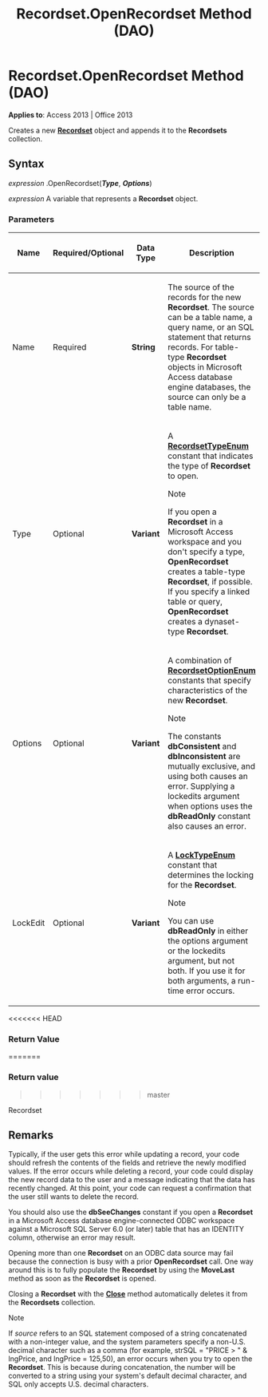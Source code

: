 ﻿---
title: Recordset.OpenRecordset Method (DAO)
TOCTitle: OpenRecordset Method
ms:assetid: 7d5ca4d5-5a0b-c0c8-d8e8-2c4e6c5f361f
ms:mtpsurl: https://msdn.microsoft.com/library/Ff196402(v=office.15)
ms:contentKeyID: 48545853
ms.date: 09/18/2015
mtps_version: v=office.15
---

# Recordset.OpenRecordset Method (DAO)


**Applies to**: Access 2013 | Office 2013

Creates a new **[Recordset](recordset-object-dao.md)** object and appends it to the **Recordsets** collection.

## Syntax

*expression* .OpenRecordset(***Type***, ***Options***)

*expression* A variable that represents a **Recordset** object.

### Parameters

<table>
<colgroup>
<col style="width: 25%" />
<col style="width: 25%" />
<col style="width: 25%" />
<col style="width: 25%" />
</colgroup>
<thead>
<tr class="header">
<th><p>Name</p></th>
<th><p>Required/Optional</p></th>
<th><p>Data Type</p></th>
<th><p>Description</p></th>
</tr>
</thead>
<tbody>
<tr class="odd">
<td><p>Name</p></td>
<td><p>Required</p></td>
<td><p><strong>String</strong></p></td>
<td><p>The source of the records for the new <strong>Recordset</strong>. The source can be a table name, a query name, or an SQL statement that returns records. For table-type <strong>Recordset</strong> objects in Microsoft Access database engine databases, the source can only be a table name.</p></td>
</tr>
<tr class="even">
<td><p>Type</p></td>
<td><p>Optional</p></td>
<td><p><strong>Variant</strong></p></td>
<td><p>A <strong><a href="recordsettypeenum-enumeration-dao.md">RecordsetTypeEnum</a></strong> constant that indicates the type of <strong>Recordset</strong> to open.</p>

> [!NOTE]
> <P>If you open a <STRONG>Recordset</STRONG> in a Microsoft Access workspace and you don't specify a type, <STRONG>OpenRecordset</STRONG> creates a table-type <STRONG>Recordset</STRONG>, if possible. If you specify a linked table or query, <STRONG>OpenRecordset</STRONG> creates a dynaset-type <STRONG>Recordset</STRONG>.</P>


</td>
</tr>
<tr class="odd">
<td><p>Options</p></td>
<td><p>Optional</p></td>
<td><p><strong>Variant</strong></p></td>
<td><p>A combination of <strong><a href="recordsetoptionenum-enumeration-dao.md">RecordsetOptionEnum</a></strong> constants that specify characteristics of the new <strong>Recordset</strong>.</p>

> [!NOTE]
> <P>The constants <STRONG>dbConsistent</STRONG> and <STRONG>dbInconsistent</STRONG> are mutually exclusive, and using both causes an error. Supplying a lockedits argument when options uses the <STRONG>dbReadOnly</STRONG> constant also causes an error.</P>


</td>
</tr>
<tr class="even">
<td><p>LockEdit</p></td>
<td><p>Optional</p></td>
<td><p><strong>Variant</strong></p></td>
<td><p>A <strong><a href="locktypeenum-enumeration-dao.md">LockTypeEnum</a></strong> constant that determines the locking for the <strong>Recordset</strong>.</p>

> [!NOTE]
> <P>You can use <STRONG>dbReadOnly</STRONG> in either the options argument or the lockedits argument, but not both. If you use it for both arguments, a run-time error occurs.</P>


</td>
</tr>
</tbody>
</table>


<<<<<<< HEAD
### Return Value
=======
### Return value
>>>>>>> master

Recordset

## Remarks

Typically, if the user gets this error while updating a record, your code should refresh the contents of the fields and retrieve the newly modified values. If the error occurs while deleting a record, your code could display the new record data to the user and a message indicating that the data has recently changed. At this point, your code can request a confirmation that the user still wants to delete the record.

You should also use the **dbSeeChanges** constant if you open a **Recordset** in a Microsoft Access database engine-connected ODBC workspace against a Microsoft SQL Server 6.0 (or later) table that has an IDENTITY column, otherwise an error may result.

Opening more than one **Recordset** on an ODBC data source may fail because the connection is busy with a prior **OpenRecordset** call. One way around this is to fully populate the **Recordset** by using the **MoveLast** method as soon as the **Recordset** is opened.

Closing a **Recordset** with the **[Close](connection-close-method-dao.md)** method automatically deletes it from the **Recordsets** collection.


> [!NOTE]
> <P>If <EM>source</EM> refers to an SQL statement composed of a string concatenated with a non-integer value, and the system parameters specify a non-U.S. decimal character such as a comma (for example, strSQL = "PRICE &gt; " &amp; lngPrice, and lngPrice = 125,50), an error occurs when you try to open the <STRONG>Recordset</STRONG>. This is because during concatenation, the number will be converted to a string using your system's default decimal character, and SQL only accepts U.S. decimal characters.</P>


